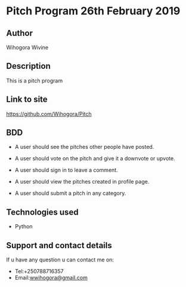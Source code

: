 # Pitch Program 26th February 2019

## Author
Wihogora Wivine

## Description
This is a pitch program

## Link to site
https://github.com/Wihogora/Pitch

## BDD
*  A user should  see the pitches other people have posted.

* A user should  vote on the pitch and give it a downvote or upvote. 

* A user should  sign in to leave a comment. 

* A user should view the pitches created in profile page.

* A user should submit a pitch in any category.

## Technologies used
* Python


## Support and contact details
If u have any question u can contact me on:

* Tel:+250788716357
* Email:wwihogora@gmail.com


